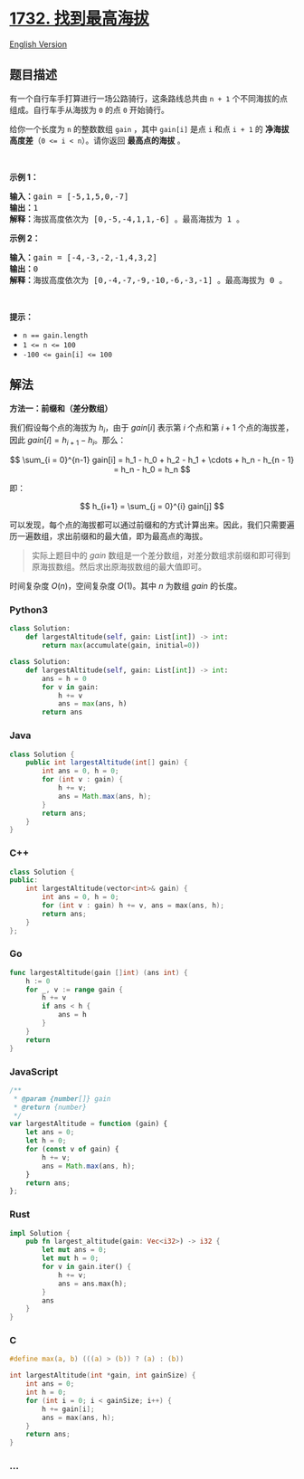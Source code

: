 # [1732. 找到最高海拔](https://leetcode.cn/problems/find-the-highest-altitude)

[English Version](/solution/1700-1799/1732.Find%20the%20Highest%20Altitude/README_EN.md)

## 题目描述

<!-- 这里写题目描述 -->

<p>有一个自行车手打算进行一场公路骑行，这条路线总共由 <code>n + 1</code> 个不同海拔的点组成。自行车手从海拔为 <code>0</code> 的点 <code>0</code> 开始骑行。</p>

<p>给你一个长度为 <code>n</code> 的整数数组 <code>gain</code> ，其中 <code>gain[i]</code> 是点 <code>i</code> 和点 <code>i + 1</code> 的 <strong>净海拔高度差</strong>（<code>0 <= i < n</code>）。请你返回 <strong>最高点的海拔</strong> 。</p>

<p> </p>

<p><strong>示例 1：</strong></p>

<pre>
<b>输入：</b>gain = [-5,1,5,0,-7]
<b>输出：</b>1
<b>解释：</b>海拔高度依次为 [0,-5,-4,1,1,-6] 。最高海拔为 1 。
</pre>

<p><strong>示例 2：</strong></p>

<pre>
<b>输入：</b>gain = [-4,-3,-2,-1,4,3,2]
<b>输出：</b>0
<b>解释：</b>海拔高度依次为 [0,-4,-7,-9,-10,-6,-3,-1] 。最高海拔为 0 。
</pre>

<p> </p>

<p><strong>提示：</strong></p>

<ul>
	<li><code>n == gain.length</code></li>
	<li><code>1 <= n <= 100</code></li>
	<li><code>-100 <= gain[i] <= 100</code></li>
</ul>

## 解法

<!-- 这里可写通用的实现逻辑 -->

**方法一：前缀和（差分数组）**

我们假设每个点的海拔为 $h_i$，由于 $gain[i]$ 表示第 $i$ 个点和第 $i + 1$ 个点的海拔差，因此 $gain[i] = h_{i + 1} - h_i$。那么：

$$
\sum_{i = 0}^{n-1} gain[i] = h_1 - h_0 + h_2 - h_1 + \cdots + h_n - h_{n - 1} = h_n - h_0 = h_n
$$

即：

$$
h_{i+1} = \sum_{j = 0}^{i} gain[j]
$$

可以发现，每个点的海拔都可以通过前缀和的方式计算出来。因此，我们只需要遍历一遍数组，求出前缀和的最大值，即为最高点的海拔。

> 实际上题目中的 $gain$ 数组是一个差分数组，对差分数组求前缀和即可得到原海拔数组。然后求出原海拔数组的最大值即可。

时间复杂度 $O(n)$，空间复杂度 $O(1)$。其中 $n$ 为数组 $gain$ 的长度。

<!-- tabs:start -->

### **Python3**

<!-- 这里可写当前语言的特殊实现逻辑 -->

```python
class Solution:
    def largestAltitude(self, gain: List[int]) -> int:
        return max(accumulate(gain, initial=0))
```

```python
class Solution:
    def largestAltitude(self, gain: List[int]) -> int:
        ans = h = 0
        for v in gain:
            h += v
            ans = max(ans, h)
        return ans
```

### **Java**

<!-- 这里可写当前语言的特殊实现逻辑 -->

```java
class Solution {
    public int largestAltitude(int[] gain) {
        int ans = 0, h = 0;
        for (int v : gain) {
            h += v;
            ans = Math.max(ans, h);
        }
        return ans;
    }
}
```

### **C++**

```cpp
class Solution {
public:
    int largestAltitude(vector<int>& gain) {
        int ans = 0, h = 0;
        for (int v : gain) h += v, ans = max(ans, h);
        return ans;
    }
};
```

### **Go**

```go
func largestAltitude(gain []int) (ans int) {
	h := 0
	for _, v := range gain {
		h += v
		if ans < h {
			ans = h
		}
	}
	return
}
```

### **JavaScript**

```js
/**
 * @param {number[]} gain
 * @return {number}
 */
var largestAltitude = function (gain) {
    let ans = 0;
    let h = 0;
    for (const v of gain) {
        h += v;
        ans = Math.max(ans, h);
    }
    return ans;
};
```

### **Rust**

```rust
impl Solution {
    pub fn largest_altitude(gain: Vec<i32>) -> i32 {
        let mut ans = 0;
        let mut h = 0;
        for v in gain.iter() {
            h += v;
            ans = ans.max(h);
        }
        ans
    }
}
```

### **C**

```c
#define max(a, b) (((a) > (b)) ? (a) : (b))

int largestAltitude(int *gain, int gainSize) {
    int ans = 0;
    int h = 0;
    for (int i = 0; i < gainSize; i++) {
        h += gain[i];
        ans = max(ans, h);
    }
    return ans;
}
```

### **...**

```

```

<!-- tabs:end -->
